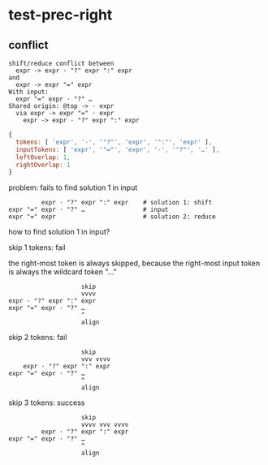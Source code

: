 # test-prec-right

## conflict

```
shift/reduce conflict between
  expr -> expr · "?" expr ":" expr
and
  expr -> expr "=" expr
With input:
  expr "=" expr · "?" …
Shared origin: @top -> · expr
  via expr -> expr "=" · expr
    expr -> expr · "?" expr ":" expr
```

```js
{
  tokens: [ 'expr', '·', '"?"', 'expr', '":"', 'expr' ],
  inputTokens: [ 'expr', '"="', 'expr', '·', '"?"', '…' ],
  leftOverlap: 1,
  rightOverlap: 1
}
```

problem: fails to find solution 1 in input

```
         expr · "?" expr ":" expr    # solution 1: shift
expr "=" expr · "?" …                # input
expr "=" expr                        # solution 2: reduce
```

how to find solution 1 in input?

skip 1 tokens: fail

the right-most token is always skipped,
because the right-most input token is always the wildcard token "…"

```
                    skip
                    vvvv
expr · "?" expr ":" expr
expr "=" expr · "?" …
                    ^
                    align
```

skip 2 tokens: fail

```
                    skip
                    vvv vvvv
    expr · "?" expr ":" expr
expr "=" expr · "?" …
                    ^
                    align
```

skip 3 tokens: success

```
                    skip
                    vvvv vvv vvvv
         expr · "?" expr ":" expr
expr "=" expr · "?" …
                    ^
                    align
```

